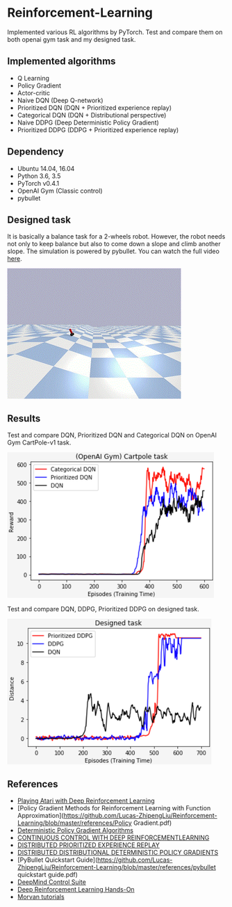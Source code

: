 # Reinforcement-Learning
Implemented various RL algorithms by PyTorch. Test and compare them on both openai gym task and my designed task.

## Implemented algorithms

- Q Learning
- Policy Gradient
- Actor-critic
- Naive DQN (Deep Q-network)
- Prioritized DQN (DQN + Prioritized experience replay)
- Categorical DQN (DQN + Distributional perspective)
- Naive DDPG (Deep Deterministic Policy Gradient)
- Prioritized DDPG (DDPG + Prioritized experience replay)


## Dependency

- Ubuntu 14.04, 16.04
- Python 3.6, 3.5
- PyTorch v0.4.1
- OpenAI Gym (Classic control)
- pybullet

## Designed task

It is basically a balance task for a 2-wheels robot. However, the robot needs not only to keep balance but also to come down a slope and climb another slope. The simulation is powered by pybullet. You can watch the full video [here](https://youtu.be/oOzKpN154ng).

![alt text](https://github.com/Lucas-ZhipengLiu/Reinforcement-Learning/blob/readme-edits/result%20images/9.gif)

## Results

Test and compare DQN, Prioritized DQN and Categorical DQN on OpenAI Gym CartPole-v1 task. 

![alt text](https://github.com/Lucas-ZhipengLiu/Reinforcement-Learning/blob/master/result%20images/3.png)

Test and compare DQN, DDPG, Prioritized DDPG on designed task.

![alt text](https://github.com/Lucas-ZhipengLiu/Reinforcement-Learning/blob/master/result%20images/4.png)

## References

- [Playing Atari with Deep Reinforcement Learning](https://github.com/Lucas-ZhipengLiu/Reinforcement-Learning/blob/master/references/DQN.pdf)
- [Policy Gradient Methods for Reinforcement Learning with Function Approximation](https://github.com/Lucas-ZhipengLiu/Reinforcement-Learning/blob/master/references/Policy Gradient.pdf)
- [Deterministic Policy Gradient Algorithms](https://github.com/Lucas-ZhipengLiu/Reinforcement-Learning/blob/master/references/DPG.pdf)
- [CONTINUOUS CONTROL WITH DEEP REINFORCEMENTLEARNING](https://github.com/Lucas-ZhipengLiu/Reinforcement-Learning/blob/master/references/DDPG.pdf)
- [DISTRIBUTED PRIORITIZED EXPERIENCE REPLAY](https://github.com/Lucas-ZhipengLiu/Reinforcement-Learning/blob/master/references/D3PG.pdf)
- [DISTRIBUTED DISTRIBUTIONAL DETERMINISTIC POLICY GRADIENTS](https://github.com/Lucas-ZhipengLiu/Reinforcement-Learning/blob/master/references/D4PG.pdf)
- [PyBullet Quickstart Guide](https://github.com/Lucas-ZhipengLiu/Reinforcement-Learning/blob/master/references/pybullet quickstart guide.pdf)
- [DeepMind Control Suite](https://github.com/Lucas-ZhipengLiu/Reinforcement-Learning/blob/master/references/deepmind.pdf)
- [Deep Reinforcement Learning Hands-On](https://github.com/Lucas-ZhipengLiu/Reinforcement-Learning/blob/master/references/deep-reinforcement-learning-hands.pdf)
- [Morvan tutorials](https://morvanzhou.github.io/tutorials/machine-learning/reinforcement-learning/)
